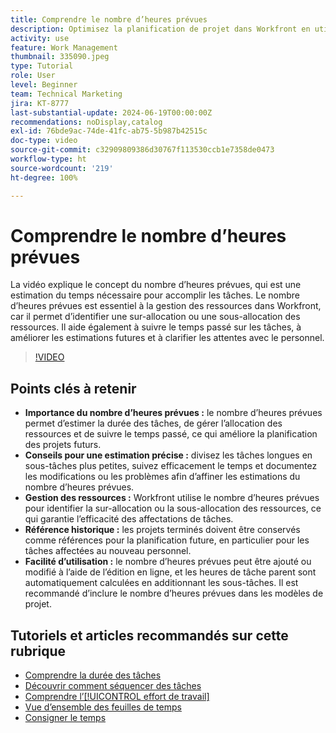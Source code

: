 ```yaml
---
title: Comprendre le nombre d’heures prévues
description: Optimisez la planification de projet dans Workfront en utilisant le nombre d’heures prévues pour estimer les durées, gérer les ressources, suivre le temps, utiliser les références historiques et rationaliser les affectations.
activity: use
feature: Work Management
thumbnail: 335090.jpeg
type: Tutorial
role: User
level: Beginner
team: Technical Marketing
jira: KT-8777
last-substantial-update: 2024-06-19T00:00:00Z
recommendations: noDisplay,catalog
exl-id: 76bde9ac-74de-41fc-ab75-5b987b42515c
doc-type: video
source-git-commit: c32909809386d30767f113530ccb1e7358de0473
workflow-type: ht
source-wordcount: '219'
ht-degree: 100%

---
```


# Comprendre le nombre d’heures prévues

La vidéo explique le concept du nombre d’heures prévues, qui est une estimation du temps nécessaire pour accomplir les tâches.
Le nombre d’heures prévues est essentiel à la gestion des ressources dans Workfront, car il permet d’identifier une sur-allocation ou une sous-allocation des ressources.
Il aide également à suivre le temps passé sur les tâches, à améliorer les estimations futures et à clarifier les attentes avec le personnel.


>[!VIDEO](https://video.tv.adobe.com/v/335090/?quality=12&learn=on&enablevpops)


## Points clés à retenir

* **Importance du nombre d’heures prévues :** le nombre d’heures prévues permet d’estimer la durée des tâches, de gérer l’allocation des ressources et de suivre le temps passé, ce qui améliore la planification des projets futurs.
* **Conseils pour une estimation précise :** divisez les tâches longues en sous-tâches plus petites, suivez efficacement le temps et documentez les modifications ou les problèmes afin d’affiner les estimations du nombre d’heures prévues.
* **Gestion des ressources :** Workfront utilise le nombre d’heures prévues pour identifier la sur-allocation ou la sous-allocation des ressources, ce qui garantie l’efficacité des affectations de tâches.
* **Référence historique :** les projets terminés doivent être conservés comme références pour la planification future, en particulier pour les tâches affectées au nouveau personnel.
* **Facilité d’utilisation :** le nombre d’heures prévues peut être ajouté ou modifié à l’aide de l’édition en ligne, et les heures de tâche parent sont automatiquement calculées en additionnant les sous-tâches. Il est recommandé d’inclure le nombre d’heures prévues dans les modèles de projet.


## Tutoriels et articles recommandés sur cette rubrique

* [Comprendre la durée des tâches](/help/manage-work/tasks/understand-task-durations.md)
* [Découvrir comment séquencer des tâches](/help/manage-work/tasks/learn-to-sequence-tasks.md)
* [Comprendre l’[!UICONTROL effort de travail]](/help/manage-work/tasks/understand-work-effort.md)
* [Vue d’ensemble des feuilles de temps](https://experienceleague.adobe.com/fr/docs/workfront/using/timesheets/details/timesheets-overview)
* [Consigner le temps](https://experienceleague.adobe.com/fr/docs/workfront/using/timesheets/create-and-manage-timesheets-in-adobe-workfront/log-time)

